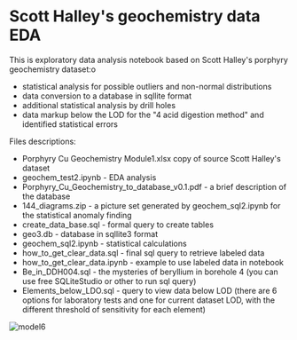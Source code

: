 <h1>Scott Halley's geochemistry data EDA</h1>

This is exploratory data analysis notebook based on Scott Halley's porphyry geochemistry dataset:o
<ul>  
<li>statistical analysis for possible outliers and non-normal distributions </li>
<li>data conversion to a database in sqllite format</li>
<li>additional statistical analysis by drill holes</li>
<li>data markup below the LOD for the "4 acid digestion method" and identified statistical errors</li>
</ul>

Files descriptions:
<ul>
<li> Porphyry Cu Geochemistry Module1.xlsx  copy of source Scott Halley's dataset</li>
<li> geochem_test2.ipynb - EDA analysis</li>
<li> Porphyry_Cu_Geochemistry_to_database_v0.1.pdf - a brief description of the database</li>
<li> 144_diagrams.zip - a picture set generated by geochem_sql2.ipynb for the statistical anomaly finding</li>
<li> create_data_base.sql - formal query to create tables </li>
<li> geo3.db - database in sqllite3 format</li>
<li> geochem_sql2.ipynb - statistical calculations</li>
<li> how_to_get_clear_data.sql - final sql query to retrieve labeled data </li>
<li> how_to_get_clear_data.ipynb - example to use labeled data in notebook </li>
<li> Be_in_DDH004.sql - the mysteries of beryllium in borehole 4  (you can use free SQLiteStudio or other to run sql query)</li>
<li> Elements_below_LDO.sql - query to view data below LOD (there are 6 options for laboratory tests and one for current dataset LOD, with the different threshold of sensitivity for each element)</li>
</ul>

![model6](https://user-images.githubusercontent.com/1739498/175022473-3669dab6-f690-45f7-8533-a2cd7bddf84f.png)
